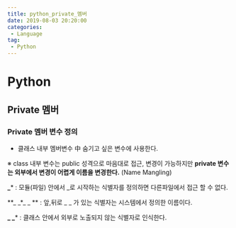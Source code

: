 ```yaml
---
title: python_private_멤버
date: 2019-08-03 20:20:00
categories:
 - Language
tag:
 - Python
---
```


# Python

## Private 멤버

### Private 멤버 변수 정의

- 클래스 내부 멤버변수 中 숨기고 싶은 변수에 사용한다.



※ class 내부 변수는 public 성격으로 마음대로 접근, 변경이 가능하지만 **private 변수는 외부에서 변경이 어렵게 이름을 변경한다.** (Name Mangling)

**\_***         :  모듈(파일) 안에서 _로 시작하는 식별자를 정의하면 다른파일에서 접근 할 수 없다.

**\_ \_*\_ \_ ** :  앞,뒤로 _ _ 가 있는 식별자는 시스템에서 정의한 이름이다.

**\_ \_***      : 클래스 안에서 외부로 노출되지 않는 식별자로 인식한다.